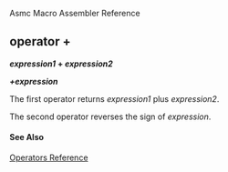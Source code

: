 Asmc Macro Assembler Reference

## operator +

**_expression1_ + _expression2_**

**_+expression_**

The first operator returns _expression1_ plus _expression2_.

The second operator reverses the sign of _expression_.

#### See Also

[Operators Reference](readme.md)
